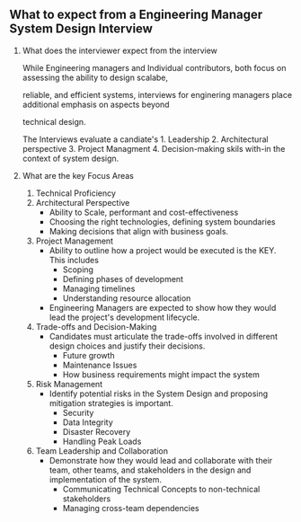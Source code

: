
## What to expect from a Engineering Manager System Design Interview

1. What does the interviewer expect from the interview

    While Engineering managers and Individual contributors, both focus on assessing the ability to design scalabe,

    reliable, and efficient systems, interviews for enginering managers place additional emphasis on aspects beyond 

    technical design.
    
    The Interviews evaluate a candiate's
                1. Leadership
                2. Architectural perspective
                3. Project Managment
                4. Decision-making skils with-in the context of system design.


2. What are the key Focus Areas

   1. Technical Proficiency
   2. Architectural Perspective
      + Ability to Scale, performant and cost-effectiveness
      + Choosing the right technologies, defining system boundaries
      + Making decisions that align with business goals.      
   3. Project Management
      + Ability to outline how a project would be executed is the KEY. This includes
         + Scoping
         + Defining phases of development
         + Managing timelines
         + Understanding resource allocation
       + Engineering Managers are expected to show how they would lead the project's development lifecycle.
   4. Trade-offs and Decision-Making
      + Candidates must articulate the trade-offs involved in different design choices and justify their decisions.
         + Future growth
         + Maintenance Issues
         + How business requirements might impact the system
   5. Risk Management
      + Identify potential risks in the System Design and proposing mitigation strategies is important.
        + Security
        + Data Integrity
        + Disaster Recovery
        + Handling Peak Loads
   6. Team Leadership and Collaboration
      + Demonstrate how they would lead and collaborate with their team, other teams, and stakeholders in the design and implementation of the system.
        + Communicating Technical Concepts to non-technical stakeholders
        + Managing cross-team dependencies
    